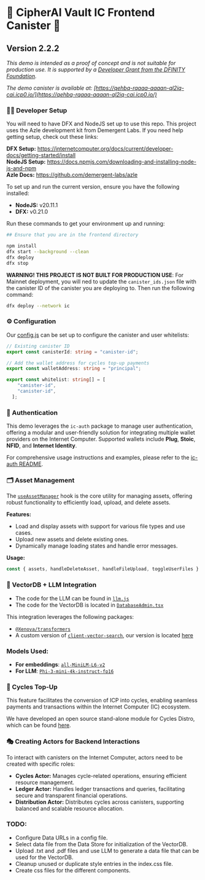 # 🔐 CipherAI Vault IC Frontend Canister 🚀
## Version 2.2.2

*This demo is intended as a proof of concept and is not suitable for production use. It is supported by a [Developer Grant from the DFINITY Foundation](https://dfinity.org/grants).*

*The demo canister is available at: [https://qehbq-rqaaa-aaaan-ql2iq-cai.icp0.io/](https://qehbq-rqaaa-aaaan-ql2iq-cai.icp0.io/)*

### 👨‍💻 Developer Setup

You will need to have DFX and NodeJS set up to use this repo. This project uses the Azle development kit from Demergent Labs. If you need help getting setup, check out these links:

**DFX Setup:** https://internetcomputer.org/docs/current/developer-docs/getting-started/install
<br>
**NodeJS Setup:** https://docs.npmjs.com/downloading-and-installing-node-js-and-npm
<br>
**Azle Docs:** https://github.com/demergent-labs/azle
<br>

To set up and run the current version, ensure you have the following installed:
- **NodeJS:** v20.11.1
- **DFX:** v0.21.0

Run these commands to get your environment up and running:

```bash
## Ensure that you are in the frontend directory

npm install
dfx start --background --clean
dfx deploy
dfx stop
```

**WARNING! THIS PROJECT IS NOT BUILT FOR PRODUCTION USE**: For Mainnet deployment, you will ned to update the `canister_ids.json` file with the canister ID of the canister you are deploying to. Then run the following command:
```bash
dfx deploy --network ic
```

### ⚙️ Configuration

Our [config.js](https://github.com/supaIC/Cipher-AI-Vault/blob/main/frontend/frontend/config.ts) can be set up to configure the canister and user whitelists:

```typescript
// Existing canister ID
export const canisterId: string = "canister-id";

// Add the wallet address for cycles top-up payments
export const walletAddress: string = "principal";

export const whitelist: string[] = [
    "canister-id",
    "canister-id",
  ];
```

### 🔑 Authentication

This demo leverages the `ic-auth` package to manage user authentication, offering a modular and user-friendly solution for integrating multiple wallet providers on the Internet Computer. Supported wallets include **Plug**, **Stoic**, **NFID**, and **Internet Identity**.

For comprehensive usage instructions and examples, please refer to the [ic-auth README](https://github.com/cp-daniel-mccoy/ic-auth#readme).

### 🗂️ Asset Management

The [`useAssetManager`](https://github.com/supaIC/Cipher-AI-Vault/blob/main/frontend/frontend/hooks/assetManager/assetManager.js) hook is the core utility for managing assets, offering robust functionality to efficiently load, upload, and delete assets.

**Features:**
- Load and display assets with support for various file types and use cases.
- Upload new assets and delete existing ones.
- Dynamically manage loading states and handle error messages.

**Usage:**
```typescript
const { assets, handleDeleteAsset, handleFileUpload, toggleUserFiles } = useAssetManager(currentUser, bucketName);
```

### 🧠 VectorDB + LLM Integration

- The code for the LLM can be found in [`llm.js`](https://github.com/supaIC/Cipher-AI-Vault/blob/main/frontend/frontend/hooks/modelManager/llm.js)
- The code for the VectorDB is located in [`DatabaseAdmin.tsx`](https://github.com/supaIC/Cipher-AI-Vault/blob/main/frontend/frontend/components/DatabaseAdmin.tsx)

This integration leverages the following packages:
- [`@Xenova/transformers`](https://www.npmjs.com/package/@xenova/transformers)
- A custom version of [`client-vector-search`](https://github.com/yusufhilmi/client-vector-search), our version is located [here](https://github.com/supaIC/Cipher-AI-Vault/tree/main/frontend/frontend/hooks/client-vector-search)

### Models Used:
- **For embeddings**: [`all-MiniLM-L6-v2`](https://huggingface.co/Xenova/all-MiniLM-L6-v2)
- **For LLM**: [`Phi-3-mini-4k-instruct-fp16`](https://huggingface.co/Xenova/Phi-3-mini-4k-instruct_fp16)

### 🔄 Cycles Top-Up

This feature facilitates the conversion of ICP into cycles, enabling seamless payments and transactions within the Internet Computer (IC) ecosystem.

We have developed an open source stand-alone module for Cycles Distro, which can be found [here](https://github.com/supaIC/cycles-distro).


### 🎭 Creating Actors for Backend Interactions

To interact with canisters on the Internet Computer, actors need to be created with specific roles:

- **Cycles Actor:** Manages cycle-related operations, ensuring efficient resource management.
- **Ledger Actor:** Handles ledger transactions and queries, facilitating secure and transparent financial operations.
- **Distribution Actor:** Distributes cycles across canisters, supporting balanced and scalable resource allocation.

### TODO:

- Configure Data URLs in a config file.
- Select data file from the Data Store for initialization of the VectorDB.
- Upload .txt and .pdf files and use LLM to generate a data file that can be used for the VectorDB.
- Cleanup unused or duplicate style entries in the index.css file.
- Create css files for the different components.